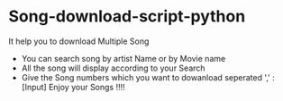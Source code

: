 # Song-download-script-python
It help you to download Multiple Song 
  * You can search song by artist Name or by Movie name
  * All the song will display according to your Search
  * Give the Song numbers which you want to dowanload seperated ',' :[Input]
Enjoy your Songs !!!!


